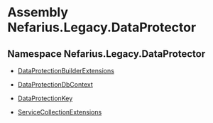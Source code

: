 # Assembly Nefarius.Legacy.DataProtector

## Namespace Nefarius.Legacy.DataProtector

- [DataProtectionBuilderExtensions](./nefarius.legacy.dataprotector.dataprotectionbuilderextensions.md)

- [DataProtectionDbContext](./nefarius.legacy.dataprotector.dataprotectiondbcontext.md)

- [DataProtectionKey](./nefarius.legacy.dataprotector.dataprotectionkey.md)

- [ServiceCollectionExtensions](./nefarius.legacy.dataprotector.servicecollectionextensions.md)
